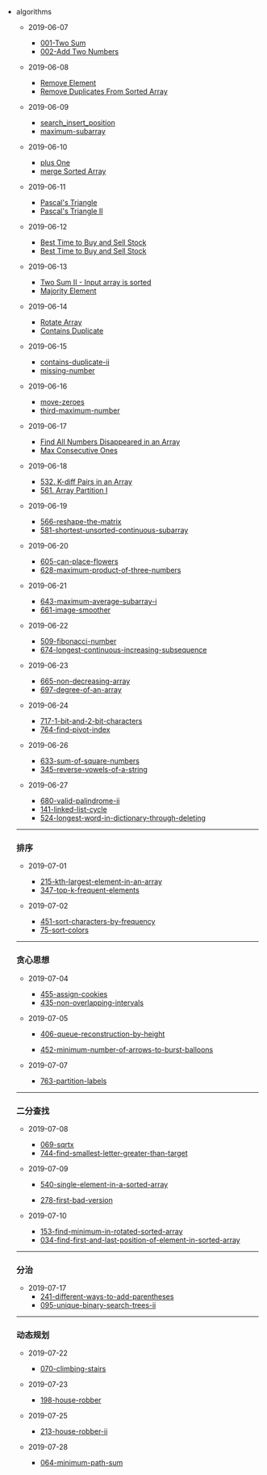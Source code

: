 
- algorithms
    - 2019-06-07
        - [001-Two Sum](https://leetcode.com/problems/two-sum/)
        - [002-Add Two Numbers](https://leetcode.com/problems/add-two-numbers/)
    - 2019-06-08
        - [Remove Element](./algorithms/remove_element/index.md)
        - [Remove Duplicates From Sorted Array](./algorithms/remove_duplicates_from_sorted_array/index.md)

    - 2019-06-09
        - [search_insert_position](https://leetcode.com/problems/search-insert-position/)
        - [maximum-subarray](https://leetcode.com/problems/maximum-subarray/)

    - 2019-06-10 
        - [plus One ](https://leetcode.com/problems/plus-one/)
        - [merge Sorted Array ](https://leetcode.com/problems/merge-sorted-array/)

    - 2019-06-11
        - [Pascal's Triangle](https://leetcode.com/problems/pascals-triangle/)
        - [Pascal's Triangle II](https://leetcode.com/problems/pascals-triangle-ii/)

    - 2019-06-12
        - [Best Time to Buy and Sell Stock](https://leetcode.com/problems/best-time-to-buy-and-sell-stock/)
        - [Best Time to Buy and Sell Stock](https://leetcode.com/problems/best-time-to-buy-and-sell-stock-ii/)
    
    - 2019-06-13 
        - [Two Sum II - Input array is sorted](https://leetcode.com/problems/two-sum-ii-input-array-is-sorted/)
        - [Majority Element](https://leetcode.com/problems/majority-element/)

    - 2019-06-14
        - [ Rotate Array ](https://leetcode.com/problems/rotate-array/)
        - [ Contains Duplicate](https://leetcode.com/problems/contains-duplicate/)

    - 2019-06-15
        - [contains-duplicate-ii](https://leetcode.com/problems/contains-duplicate-ii/)
        - [missing-number](https://leetcode.com/problems/missing-number/)

    - 2019-06-16
        - [move-zeroes](https://leetcode.com/problems/move-zeroes/)
        - [third-maximum-number](https://leetcode.com/problems/third-maximum-number/)

    - 2019-06-17
        - [Find All Numbers Disappeared in an Array](https://leetcode.com/problems/find-all-numbers-disappeared-in-an-array/)
        - [Max Consecutive Ones](https://leetcode.com/problems/max-consecutive-ones/)

    - 2019-06-18
        - [532. K-diff Pairs in an Array](https://leetcode.com/problems/k-diff-pairs-in-an-array/)
        - [561. Array Partition I](https://leetcode.com/problems/array-partition-i/)

    - 2019-06-19
        - [566-reshape-the-matrix](https://leetcode.com/problems/reshape-the-matrix/)
        - [581-shortest-unsorted-continuous-subarray](https://leetcode.com/problems/shortest-unsorted-continuous-subarray/)

    - 2019-06-20
        - [605-can-place-flowers](https://leetcode.com/problems/can-place-flowers/)
        - [628-maximum-product-of-three-numbers](https://leetcode.com/problems/maximum-product-of-three-numbers/)

    - 2019-06-21
        - [643-maximum-average-subarray-i](https://leetcode.com/problems/maximum-average-subarray-i/)
        - [661-image-smoother](https://leetcode.com/problems/image-smoother/)

    - 2019-06-22
        - [509-fibonacci-number](https://leetcode.com/problems/fibonacci-number/)
        - [674-longest-continuous-increasing-subsequence](https://leetcode.com/problems/longest-continuous-increasing-subsequence/)

    - 2019-06-23
        - [665-non-decreasing-array](https://leetcode.com/problems/non-decreasing-array/)
        - [697-degree-of-an-array](https://leetcode.com/problems/degree-of-an-array/)

    - 2019-06-24
        - [717-1-bit-and-2-bit-characters](https://leetcode.com/problems/1-bit-and-2-bit-characters/)
        - [764-find-pivot-index](https://leetcode.com/problems/find-pivot-index/)

    - 2019-06-26
        - [633-sum-of-square-numbers](https://leetcode.com/problems/sum-of-square-numbers/description/)
        - [345-reverse-vowels-of-a-string](https://leetcode.com/problems/reverse-vowels-of-a-string/description/)

    - 2019-06-27
        - [680-valid-palindrome-ii](https://leetcode.com/problems/valid-palindrome-ii/description/)
        - [141-linked-list-cycle](https://leetcode.com/problems/linked-list-cycle/description/)
        - [524-longest-word-in-dictionary-through-deleting](https://leetcode.com/problems/longest-word-in-dictionary-through-deleting/description/)


    ---
    
    ### 排序

    - 2019-07-01
        - [215-kth-largest-element-in-an-array](https://leetcode.com/problems/kth-largest-element-in-an-array/description/)
        - [347-top-k-frequent-elements](https://leetcode.com/problems/top-k-frequent-elements/description/)

    - 2019-07-02
        - [451-sort-characters-by-frequency](https://leetcode.com/problems/sort-characters-by-frequency/description/)
        - [75-sort-colors](https://leetcode.com/problems/sort-colors/description/)

    ---

    ### 贪心思想

    - 2019-07-04
        - [455-assign-cookies](https://leetcode.com/problems/assign-cookies/description/)
        - [435-non-overlapping-intervals](https://leetcode.com/problems/non-overlapping-intervals/description/)

    - 2019-07-05
        - [406-queue-reconstruction-by-height](https://leetcode.com/problems/queue-reconstruction-by-height/)

        - [452-minimum-number-of-arrows-to-burst-balloons](https://leetcode.com/problems/minimum-number-of-arrows-to-burst-balloons/)

    - 2019-07-07
        - [763-partition-labels](https://leetcode.com/problems/partition-labels/description)


    ---

    ### 二分查找

    - 2019-07-08 
        - [069-sqrtx](https://leetcode.com/problems/sqrtx/description/)
        - [744-find-smallest-letter-greater-than-target](https://leetcode.com/problems/find-smallest-letter-greater-than-target/)

    - 2019-07-09
        - [540-single-element-in-a-sorted-array](https://leetcode.com/problems/single-element-in-a-sorted-array/description)

        - [278-first-bad-version](https://leetcode.com/problems/first-bad-version/description)

    - 2019-07-10
        - [153-find-minimum-in-rotated-sorted-array](https://leetcode.com/problems/find-minimum-in-rotated-sorted-array/description/)
        - [034-find-first-and-last-position-of-element-in-sorted-array](https://leetcode.com/problems/find-first-and-last-position-of-element-in-sorted-array/description)


    --- 

    ### 分治
    - 2019-07-17
        - [241-different-ways-to-add-parentheses](https://leetcode.com/problems/different-ways-to-add-parentheses/description/)
        - [095-unique-binary-search-trees-ii](https://leetcode.com/problems/unique-binary-search-trees-ii/description/)
     

    --- 

    ### 动态规划

    - 2019-07-22
        - [070-climbing-stairs](https://leetcode.com/problems/climbing-stairs/description/)

    - 2019-07-23
        - [198-house-robber](https://leetcode.com/problems/house-robber/description/)

    - 2019-07-25 
        - [213-house-robber-ii](https://leetcode.com/problems/house-robber-ii/description/)

    - 2019-07-28
        - [064-minimum-path-sum](https://leetcode.com/problems/minimum-path-sum/description/)
